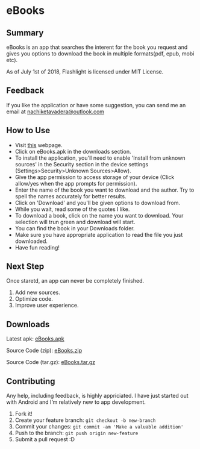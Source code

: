 # eBooks

## Summary

eBooks is an app that searches the interent for the book you request and gives you options to download the book in multiple formats(pdf, epub, mobi etc).

As of July 1st of 2018, Flashlight is licensed under MIT License.

## Feedback

If you like the application or have some suggestion, you can send me an email at nachiketavadera@outlook.com

## How to Use

* Visit [this](https://github.com/NachiketaVadera/EBookDownloader) webpage.
* Click on eBooks.apk in the downloads section.
* To install the application, you'll need to enable 'Install from unknown sources' in the Security section in the device settings   (Settings>Security>Unknown Sources>Allow).
* Give the app permission to access storage of your device (Click allow/yes when the app prompts for permission).
* Enter the name of the book you want to download and the author. Try to spell the names accurately for better results.
* Click on 'Download' and you'll be given options to download from.
* While you wait, read some of the quotes I like.
* To download a book, click on the name you want to download. Your selection will trun green and download will start.
* You can find the book in your Downloads folder.
* Make sure you have appropriate application to read the file you just downloaded.
* Have fun reading!

## Next Step

Once staretd, an app can never be completely finished. 

1. Add new sources.
2. Optimize code.
3. Improve user experience.

## Downloads

Latest apk:
[eBooks.apk](https://github.com/NachiketaVadera/EBookDownloader/releases/download/v0.2/nachiketaVadera_EbookReader-v0.2.apk)

Source Code (zip):
[eBooks.zip](https://github.com/NachiketaVadera/EBookDownloader/archive/v0.2.zip)

Source Code (tar.gz):
[eBooks.tar.gz](https://github.com/NachiketaVadera/EBookDownloader/archive/v0.2.tar.gz)

## Contributing

Any help, including feedback, is highly appriciated. I have just started out with Android and I’m relatively new to app development.

1. Fork it!
2. Create your feature branch: `git checkout -b new-branch`
3. Commit your changes: `git commit -am 'Make a valuable addition'`
4. Push to the branch: `git push origin new-feature`
5. Submit a pull request :D
